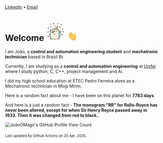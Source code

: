 [LinkedIn](https://www.linkedin.com/in/joão-pedro-gozzoli-b95641301/) &bull;
[Email](joaopedrogozzoli@gmail.com)

# Welcome <img src="happy.gif" height="64px" /> <img src="wave.gif" height="32px" />

I am João, a  **control and automation engineering student** and **mechatronic technician** based in Brazil Br.

Currently, I am studying as a **control and automation engineering** at [Unifei](https://unifei.edu.br) where I study python, C, C++, project management and Ai.

I did my high school education at ETEC Pedro Ferreira alves as a Mechatronic technician in Mogi Mirim.

Here is a random fact about me - I have been on this planet for **7783 days**.

And here is a just a random fact -  **The monogram "RR" for Rolls-Royce has never been altered, except for when Sir Henry Royce passed away in 1933. Then it was changed from red to black.**.

![JoãoOMago's GitHub Profile View Count](https://komarev.com/ghpvc/?username=JoaoOMago)

<sub>Last updated by Github Actions on 20 Apr, 2025.</sub>
